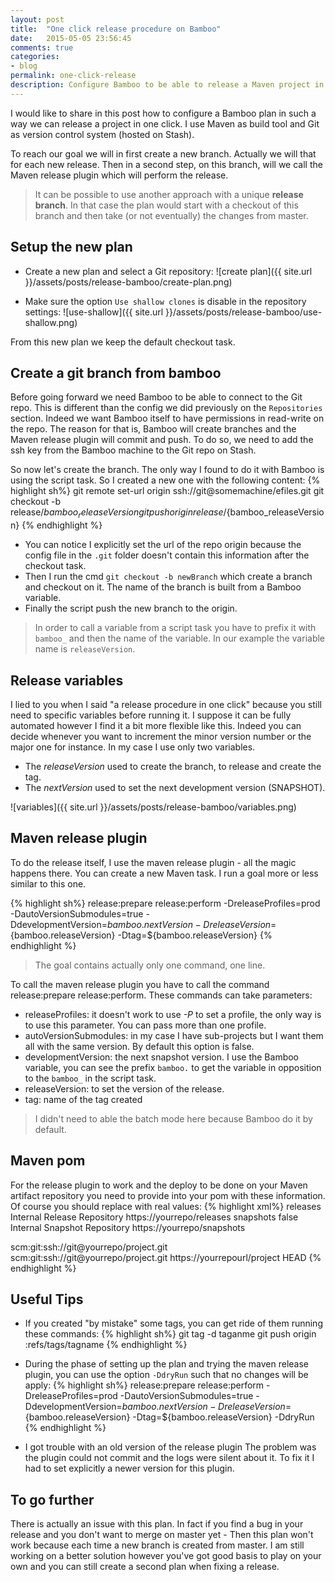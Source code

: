 ```yaml
---
layout: post
title:  "One click release procedure on Bamboo"
date:   2015-05-05 23:56:45
comments: true
categories:
- blog
permalink: one-click-release
description: Configure Bamboo to be able to release a Maven project in one click (more or less).
---
```


I would like to share in this post how to configure a Bamboo plan in such a way we can release a project in one click. I use Maven as build
tool and Git as version  control system (hosted on Stash).

To reach our goal we will in first create a new branch. Actually we will that for each new release. Then in a second
step,
 on
this
branch, will we call the Maven release plugin which will perform the release.

> It can be possible to use another approach with a unique __release branch__. 
In that case the plan would start with a checkout of this branch and then take (or not eventually) the changes from master. 

## Setup the new plan

- Create a new plan and select a Git repository:
![create plan]({{ site.url }}/assets/posts/release-bamboo/create-plan.png)

- Make sure the option `Use shallow clones` is disable in the repository settings:
![use-shallow]({{ site.url }}/assets/posts/release-bamboo/use-shallow.png)

From this new plan we keep the default checkout task.

## Create a git branch from bamboo

Before going forward we need Bamboo to be able to connect to the Git repo. This is different than the config we did
previously on the `Repositories` section. Indeed we want Bamboo itself to have permissions in read-write on the repo. The reason for that is, 
Bamboo will create branches and the Maven release plugin will commit and push. To do so, we need to add the ssh key from the Bamboo machine to the Git repo on Stash.

So now let's create the branch. The only way I found to do it with Bamboo is using the script task. So I created a new one with the following content:
{% highlight sh%}
git remote set-url origin ssh://git@somemachine/efiles.git
git checkout -b release/${bamboo_releaseVersion}
git push origin release/${bamboo_releaseVersion}
{% endhighlight %}

- You can notice I explicitly set the url of the repo origin because the config file in the `.git` folder doesn't contain this information after the checkout task. 
- Then I run the cmd `git checkout -b newBranch` which create a branch and checkout on it. The name of the branch is
built from a Bamboo variable.
- Finally the script push the new branch to the origin.
 
 > In order to call a variable from a script task you have to prefix it with `bamboo_` and then the name of the
 variable. In our example the variable name is `releaseVersion`.

## Release variables

I lied to you when I said "a release procedure in one click" because you still need to specific variables before running
 it. I suppose it can be fully automated however I find it a bit more flexible like this. Indeed you can decide whenever you want to increment the minor version number or the major one for instance. In my case I use only two
 variables.

 - The *releaseVersion* used to create the branch, to release and create the tag. 
 - The *nextVersion* used to set the next development version (SNAPSHOT). 

![variables]({{ site.url }}/assets/posts/release-bamboo/variables.png)

## Maven release plugin

To do the release itself, I use the maven release plugin - all the magic happens there. You can create a new Maven
task. I
run a goal more or less similar to this one.

{% highlight sh%}
release:prepare
release:perform
-DreleaseProfiles=prod
-DautoVersionSubmodules=true
-DdevelopmentVersion=${bamboo.nextVersion}
-DreleaseVersion=${bamboo.releaseVersion}
-Dtag=${bamboo.releaseVersion}
{% endhighlight %}

> The goal contains actually only one command, one line.

To call the maven release plugin you have to call the command release:prepare release:perform. These commands can
take parameters:

- releaseProfiles: it doesn't work to use *-P* to set a profile, the only way is to use this parameter. You can pass
more than
one
profile.
- autoVersionSubmodules: in my case I have sub-projects but I want them all with the same version. By default this
option is false.
- developmentVersion: the next snapshot version. I use the Bamboo variable, you can see the prefix `bamboo.` to get
the variable in opposition to the `bamboo_` in the script task.
- releaseVersion: to set the version of the release.
- tag: name of the tag created

> I didn't need to able the batch mode here because Bamboo do it by default.

## Maven pom

For the release plugin to work and the deploy to be done on your Maven artifact repository you need to provide into your
pom with these information. Of course you should replace with real values:
{% highlight xml%}
<distributionManagement>
  <repository>
    <id>releases</id>
    <name>Internal Release Repository</name>
    <url>https://yourrepo/releases</url>
  </repository>
  <snapshotRepository>
    <id>snapshots</id>
    <uniqueVersion>false</uniqueVersion>
    <name>Internal Snapshot Repository</name>
    <url>https://yourrepo/snapshots</url>
  </snapshotRepository>
</distributionManagement>

<scm>
  <developerConnection>scm:git:ssh://git@yourrepo/project.git</developerConnection>
  <connection>scm:git:ssh://git@yourrepo/project.git</connection>
  <url>https://yourrepourl/project</url>
  <tag>HEAD</tag>
  </scm>
{% endhighlight %}

## Useful Tips

- If you created "by mistake" some tags, you can get ride of them running these commands:
{% highlight sh%}
git tag -d taganme
git push origin :refs/tags/tagname
{% endhighlight %}

- During the phase of setting up the plan and trying the maven release plugin, you can use the option `-DdryRun` such
that
 no
changes will
 be apply:
{% highlight sh%}
release:prepare
release:perform
-DreleaseProfiles=prod
-DautoVersionSubmodules=true
-DdevelopmentVersion=${bamboo.nextVersion}
-DreleaseVersion=${bamboo.releaseVersion}
-Dtag=${bamboo.releaseVersion}
-DdryRun
{% endhighlight %}

- I got trouble with an old version of the release plugin The problem was the plugin could not commit and the logs
were silent about it. To fix it I had to set explicitly a newer version for this plugin.

## To go further

There is actually an issue with this plan. In fact if you find a bug in your release and you don't
want to merge on master yet - Then this plan won't work because each time a new branch is created
from master. I am still working on a better solution however you've got good basis to play on your own and you can
still create a second plan when fixing a release.